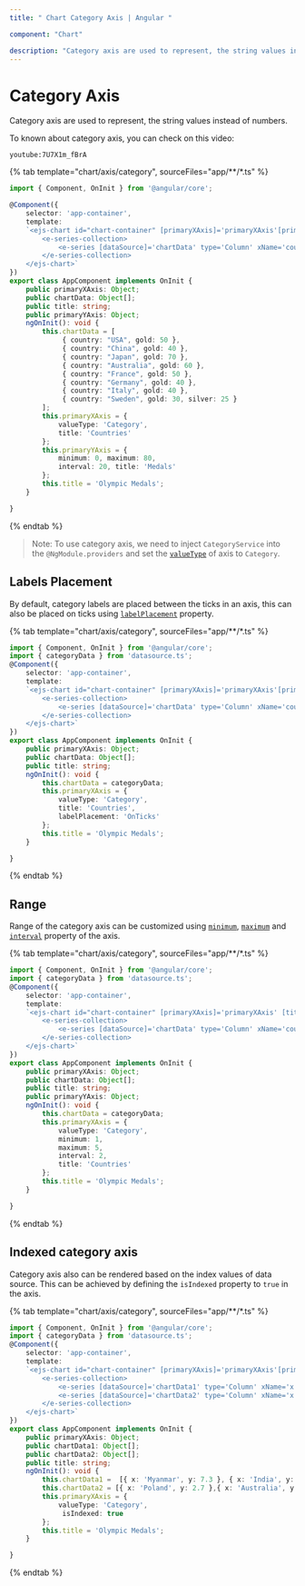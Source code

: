 ```yaml
---
title: " Chart Category Axis | Angular "

component: "Chart"

description: "Category axis are used to represent, the string values instead of numbers.It contains range, label placement customizations."
---
```


# Category Axis

<!-- markdownlint-disable MD036 -->

Category axis are used to represent, the string values instead of numbers.

To known about category axis, you can check on this video:

`youtube:7U7X1m_fBrA`

{% tab template="chart/axis/category", sourceFiles="app/**/*.ts" %}

```typescript
import { Component, OnInit } from '@angular/core';

@Component({
    selector: 'app-container',
    template:
    `<ejs-chart id="chart-container" [primaryXAxis]='primaryXAxis'[primaryYAxis]='primaryYAxis' [title]='title'>
        <e-series-collection>
            <e-series [dataSource]='chartData' type='Column' xName='country' yName='gold' name='Gold'></e-series>
        </e-series-collection>
    </ejs-chart>`
})
export class AppComponent implements OnInit {
    public primaryXAxis: Object;
    public chartData: Object[];
    public title: string;
    public primaryYAxis: Object;
    ngOnInit(): void {
        this.chartData = [
             { country: "USA", gold: 50 },
             { country: "China", gold: 40 },
             { country: "Japan", gold: 70 },
             { country: "Australia", gold: 60 },
             { country: "France", gold: 50 },
             { country: "Germany", gold: 40 },
             { country: "Italy", gold: 40 },
             { country: "Sweden", gold: 30, silver: 25 }
        ];
        this.primaryXAxis = {
            valueType: 'Category',
            title: 'Countries'
        };
        this.primaryYAxis = {
            minimum: 0, maximum: 80,
            interval: 20, title: 'Medals'
        };
        this.title = 'Olympic Medals';
    }

}
```

{% endtab %}

>Note: To use category axis, we need to inject `CategoryService` into the `@NgModule.providers` and
set the [`valueType`](../api/chart/axis/#valuetype-any) of axis to `Category`.

<!-- markdownlint-disable MD036 -->

## Labels Placement

<!-- markdownlint-disable MD036 -->

By default, category labels are placed between the ticks in an axis, this can also be placed on ticks
using [`labelPlacement`](../api/chart/axis/#labelplacement) property.

{% tab template="chart/axis/category", sourceFiles="app/**/*.ts" %}

```typescript
import { Component, OnInit } from '@angular/core';
import { categoryData } from 'datasource.ts';
@Component({
    selector: 'app-container',
    template:
    `<ejs-chart id="chart-container" [primaryXAxis]='primaryXAxis'[primaryYAxis]='primaryYAxis' [title]='title'>
        <e-series-collection>
            <e-series [dataSource]='chartData' type='Column' xName='country' yName='gold' name='Gold'></e-series>
        </e-series-collection>
    </ejs-chart>`
})
export class AppComponent implements OnInit {
    public primaryXAxis: Object;
    public chartData: Object[];
    public title: string;
    ngOnInit(): void {
        this.chartData = categoryData;
        this.primaryXAxis = {
            valueType: 'Category',
            title: 'Countries',
            labelPlacement: 'OnTicks'
        };
        this.title = 'Olympic Medals';
    }

}
```

{% endtab %}

## Range

Range of the category axis can be customized using [`minimum`](../api/chart/axis/#minimum),
[`maximum`](../api/chart/axis/#maximum) and [`interval`](../api/chart/axis/#interval) property of
the axis.

{% tab template="chart/axis/category", sourceFiles="app/**/*.ts" %}

```typescript
import { Component, OnInit } from '@angular/core';
import { categoryData } from 'datasource.ts';
@Component({
    selector: 'app-container',
    template:
    `<ejs-chart id="chart-container" [primaryXAxis]='primaryXAxis' [title]='title'>
        <e-series-collection>
            <e-series [dataSource]='chartData' type='Column' xName='country' yName='gold' name='Gold'></e-series>
        </e-series-collection>
    </ejs-chart>`
})
export class AppComponent implements OnInit {
    public primaryXAxis: Object;
    public chartData: Object[];
    public title: string;
    public primaryYAxis: Object;
    ngOnInit(): void {
        this.chartData = categoryData;
        this.primaryXAxis = {
            valueType: 'Category',
            minimum: 1,
            maximum: 5,
            interval: 2,
            title: 'Countries'
        };
        this.title = 'Olympic Medals';
    }

}
```

{% endtab %}

## Indexed category axis

Category axis also can be rendered based on the index values of data source. This can be achieved by defining the
`isIndexed` property to `true` in the axis.

{% tab template="chart/axis/category", sourceFiles="app/**/*.ts" %}

```typescript
import { Component, OnInit } from '@angular/core';
import { categoryData } from 'datasource.ts';
@Component({
    selector: 'app-container',
    template:
    `<ejs-chart id="chart-container" [primaryXAxis]='primaryXAxis'[primaryYAxis]='primaryYAxis' [title]='title'>
        <e-series-collection>
            <e-series [dataSource]='chartData1' type='Column' xName='x' yName='y'></e-series>
            <e-series [dataSource]='chartData2' type='Column' xName='x' yName='y'></e-series>
        </e-series-collection>
    </ejs-chart>`
})
export class AppComponent implements OnInit {
    public primaryXAxis: Object;
    public chartData1: Object[];
    public chartData2: Object[];
    public title: string;
    ngOnInit(): void {
        this.chartData1 =  [{ x: 'Myanmar', y: 7.3 }, { x: 'India', y: 7.9 }, { x: 'Bangladesh', y: 6.8 }, { x: 'Cambodia', y: 7.0 }, { x: 'China', y: 6.9 }];
        this.chartData2 = [{ x: 'Poland', y: 2.7 },{ x: 'Australia', y: 2.5 },{ x: 'Singapore', y: 2.0 },{ x: 'Canada', y: 1.4 },{ x: 'Germany', y: 1.8 }];
        this.primaryXAxis = {
            valueType: 'Category',
             isIndexed: true
        };
        this.title = 'Olympic Medals';
    }

}
```

{% endtab %}